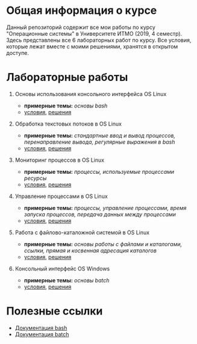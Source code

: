 # Общая информация о курсе

Данный репозиторий содержит все мои работы по курсу "Операционные системы" в Университете ИТМО (2019, 4 семестр). Здесь представлены все 6 лабораторных работ по курсу. Все условия, которые лежат вместе с моими решениями, хранятся в открытом доступе.

# Лабораторные работы

1. Основы использования консольного интерфейса OS Linux
    * **примерные темы:** _основы bash_
    * [условия](lab01-basic/tasks.pdf), [решения](lab01-basic)
2. Обработка текстовых потоков в OS Linux
    * **примерные темы:** _стандартные ввод и вывод процессов, перенаправление вывода, регулярные выражения в bash_
    * [условия](lab02-strings/tasks.pdf), [решения](lab02-strings)
3. Мониторинг процессов в OS Linux
    * **примерные темы:** _процессы, используемые процессами ресурсы_
    * [условия](lab03-monitoring/tasks.pdf), [решения](lab03-monitoring)
4. Управление процессами в OS Linux
    * **примерные темы:** _процессы, управление процессами, время запуска процессов, передача данных между процессами_
    * [условия](lab04-process/tasks.pdf), [решения](lab04-process)

5. Работа с файлово-каталожной системой в OS Linux
   * **примерные темы:** _основы работы с файлами и каталогами, ссылки, прямая и косвенная адресация каталогов_
   * [условия](lab05-fs/tasks.pdf), [решения](lab05-fs)
6. Консольный интерфейс OS Windows
   * **примерные темы:** _основы batch_
   * [условия](lab06-batch/tasks.pdf), [решения](lab06-batch)

# Полезные ссылки

* [Документация bash](https://devdocs.io/bash/)
* [Документация batch](https://ss64.com/nt/)